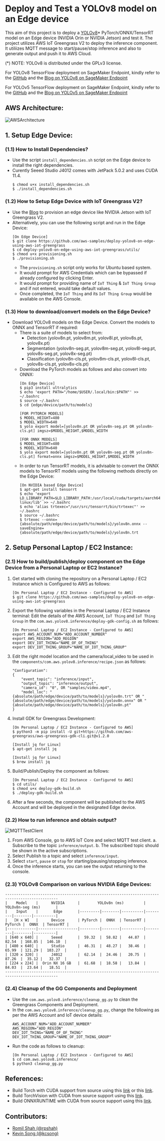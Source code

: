 # Deploy and Test a YOLOv8 model on an Edge device
This aim of this project is to deploy a [YOLOv8](https://github.com/ultralytics/ultralytics)* PyTorch/ONNX/TensorRT model on an Edge device (NVIDIA Orin or NVIDIA Jetson) and test it. The project utilizes AWS IoT Greengrass V2 to deploy the inference component. It utiliizes MQTT message to start/pause/stop inference and also to generate output and push it to AWS Cloud.

(*) NOTE: YOLOv8 is distributed under the GPLv3 license.

For YOLOv8 TensorFlow deployment on SageMaker Endpoint, kindly refer to the [GitHub](https://github.com/aws-samples/host-yolov8-on-sagemaker-endpoint) and the [Blog on YOLOv8 on SageMaker Endpoint](https://aws.amazon.com/blogs/machine-learning/hosting-yolov8-pytorch-model-on-amazon-sagemaker-endpoints/)

For YOLOv5 TensorFlow deployment on SageMaker Endpoint, kindly refer to the [GitHub](https://github.com/aws-samples/host-yolov5-on-sagemaker-endpoint) and the [Blog on YOLOv5 on SageMaker Endpoint](https://aws.amazon.com/blogs/machine-learning/scale-yolov5-inference-with-amazon-sagemaker-endpoints-and-aws-lambda/)

## AWS Architecture:
![AWSArchitecture](assets/AWSArchitecture.png)

## 1. Setup Edge Device:
### (1.1) How to Install Dependencies?
- Use the script `install_dependencies.sh` script on the Edge device to install the right dependencies.
- Curently Seeed Studio J4012 comes with JetPack 5.0.2 and uses CUDA 11.4.
    ```
    $ chmod u+x install_dependencies.sh
    $ ./install_dependencies.sh
    ```

### (1.2) How to Setup Edge Device with IoT Greengrass V2?
- Use the [Blog](https://aws.amazon.com/blogs/iot/using-aws-iot-greengrass-version-2-with-amazon-sagemaker-neo-and-nvidia-deepstream-applications/) to provision an edge device like NVIDIA Jetson with IoT Greengrass V2.
- Alternatively, you can use the following script and run in the Edge Device:
    ```
    [On Edge Device]
    $ git clone https://github.com/aws-samples/deploy-yolov8-on-edge-using-aws-iot-greengrass
    $ cd deploy-yolov8-on-edge-using-aws-iot-greengrass/utils/
    $ chmod u+x provisioning.sh
    $ ./provisioning.sh
    ```
    - The `provisioning.sh` script only works for Ubuntu based system.
    - It would prompt for AWS Credentials which can be bypassed if already configured by clicking Enter.
    - It would prompt for providing name of `IoT Thing` & `IoT Thing Group` and if not entered, would take default values.
    - Once completed, the `IoT Thing` and its `IoT Thing Group` would be available on the AWS Console.

### (1.3) How to download/convert models on the Edge Device?
- Download YOLOv8 models on the Edge Device. Convert the models to ONNX and TensorRT if required:
    - There is a suite of models to select from:
        - Detection (yolov8n.pt, yolov8m.pt, yolov8l.pt, yolov8s.pt, yolov8x.pt)
        - Segmentation (yolov8n-seg.pt, yolov8m-seg.pt, yolov8l-seg.pt, yolov8s-seg.pt, yolov8x-seg.pt)
        - Classification (yolov8n-cls.pt, yolov8m-cls.pt, yolov8l-cls.pt, yolov8s-cls.pt, yolov8x-cls.pt)
    - Download the PyTorch models as follows and also convert into ONNX:
        ```
        [On Edge Device]
        $ pip3 install ultralytics
        $ echo 'export PATH="/home/$USER/.local/bin:$PATH"' >> ~/.bashrc
        $ source ~/.bashrc
        $ cd {edge/device/path/to/models}

        [FOR PYTORCH MODELS]
        $ MODEL_HEIGHT=480
        $ MODEL_WIDTH=640
        $ yolo export model=[yolov8n.pt OR yolov8n-seg.pt OR yolov8n-cls.pt] imgsz=$MODEL_HEIGHT,$MODEL_WIDTH

        [FOR ONNX MODELS]
        $ MODEL_HEIGHT=480
        $ MODEL_WIDTH=640
        $ yolo export model=[yolov8n.pt OR yolov8n-seg.pt OR yolov8n-cls.pt] format=onnx imgsz=$MODEL_HEIGHT,$MODEL_WIDTH
        ```
    - In order to run TensorRT models, it is advisable to convert the ONNX models to TensorRT models using the following methods directly on the Edge Device:
        ```
        [On NVIDIA based Edge Device]
        $ apt-get install tensorrt
        $ echo 'export LD_LIBRARY_PATH=$LD_LIBRARY_PATH:/usr/local/cuda/targets/aarch64-linux/lib' >> ~/.bashrc
        $ echo 'alias trtexec="/usr/src/tensorrt/bin/trtexec"' >> ~/.bashrc
        $ source ~/.bashrc
        $ trtexec --onnx={absolute/path/edge/device/path/to/models}/yolov8n.onnx --saveEngine={absolute/path/edge/device/path/to/models}/yolov8n.trt
        ```

## 2. Setup Personal Laptop / EC2 Instance:
### (2.1) How to build/publish/deploy component on the Edge Device from a Personal Laptop or EC2 Instance?
1. Get started with cloning the repository on a Personal Laptop / EC2 Instance which is Configured to AWS as follows:
    ```
    [On Personal Laptop / EC2 Instance - Configured to AWS]
    $ git clone https://github.com/aws-samples/deploy-yolov8-on-edge-using-aws-iot-greengrass
    ```
2. Export the following variables in the Personal Laptop / EC2 Instance terminal:
Edit the details of the AWS Account, `IoT Thing` and `IoT Thing Group` in the `com.aws.yolov8.inference/deploy-gdk-config.sh` as follows:
    ```
    [On Personal Laptop / EC2 Instance - Configured to AWS]
    export AWS_ACCOUNT_NUM="ADD_ACCOUNT_NUMBER"
    export AWS_REGION="ADD_REGION"
    export DEV_IOT_THING="NAME_OF_OF_THING"
    export DEV_IOT_THING_GROUP="NAME_OF_IOT_THING_GROUP"
    ```
3. Edit the right model location and the camera/local_video to be used in the `components/com.aws.yolov8.inference/recipe.json` as follows:
    ```
    "Configuration":
    {
        "event_topic": "inference/input",
        "output_topic": "inference/output",
        "camera_id": "0", OR "samples/video.mp4",
        "model_loc": "{absolute/path/edge/device/path/to/models}/yolov8n.trt" OR "{absolute/path/edge/device/path/to/models}/yolov8n.onnx" OR "{absolute/path/edge/device/path/to/models}/yolov8n.pt"
    }
    ```
4. Install GDK for Greengrass Development:
    ```
    [On Personal Laptop / EC2 Instance - Configured to AWS]
    $ python3 -m pip install -U git+https://github.com/aws-greengrass/aws-greengrass-gdk-cli.git@v1.2.0

    [Install jq for Linux]
    $ apt-get install jq

    [Install jq for Linux]
    $ brew install jq
    ```
5. Build/Publish/Deploy the component as follows:
    ```
    [On Personal Laptop / EC2 Instance - Configured to AWS]
    $ cd utils/
    $ chmod u+x deploy-gdk-build.sh
    $ ./deploy-gdk-build.sh
    ```
6. After a few seconds, the component will be published to the AWS Account and will be deployed in the designated Edge device.

### (2.2) How to run inference and obtain output?
![MQTTTestClient](assets/MQTTTestClient.png)
1. From AWS Console, go to AWS IoT Core and select MQTT test client.
    a. Subscribe to the topic `inference/output`.
    b. The subscribed topic should be shown in the active subscriptions.
2. Select Publish to a topic and select `inference/input`.
3. Select `start`, `pause` or `stop` for starting/pausing/stopping inference.
4. Once the inference starts, you can see the output returning to the console.

### (2.3) YOLOv8 Comparison on various NVIDIA Edge Devices:
    ----------------------------------------------------------------------------------------------
    |    Model    |      NVIDIA      |        YOLOv8n (ms)         |      YOLOv8n-seg (ms)       |
    |    Input    |       Edge       |---------|--------|----------|---------|--------|----------|
    |   [H x W]   |      Device      | PyTorch |  ONNX  | TensorRT | PyTorch |  ONNX  | TensorRT |
    |-------------|------------------|---------|--------|----------|---------|--------|----------|
    | [640 x 640] |      Seeed       |  59.32  |  58.82 |   44.87  |  82.54  | 168.85 |  146.10  |
    | [480 x 640] |      Studio      |  46.31  |  48.27 |   38.46  |  65.99  | 121.29 |  103.27  |
    | [320 x 320] |      J4012       |  62.14  |  24.46 |   20.75  |  87.26  |  35.12 |   32.37  |
    | [224 x 224] |  Orin NX 16 GB   |  61.68  |  18.58 |   13.84  |  84.03  |  23.64 |   18.51  |
    ----------------------------------------------------------------------------------------------

### (2.4) Cleanup of the GG Components and Deployment
- Use the `com.aws.yolov8.inference/cleanup_gg.py` to clean the Greengrass Components and Deployment.
- In the `com.aws.yolov8.inference/cleanup_gg.py`, change the following as per the AWS Account and IoT device details:
    ```
    AWS_ACCOUNT_NUM="ADD_ACCOUNT_NUMBER"
    AWS_REGION="ADD_REGION"
    DEV_IOT_THING="NAME_OF_OF_THING"
    DEV_IOT_THING_GROUP="NAME_OF_IOT_THING_GROUP"
    ```
- Run the code as follows to cleanup:
    ```
    [On Personal Laptop / EC2 Instance - Configured to AWS]
    $ cd com.aws.yolov8.inference/
    $ python3 cleanup_gg.py
    ```

## References:
- Build Torch with CUDA support from source using this [link](https://github.com/pytorch/pytorch) or this [link](https://docs.nvidia.com/deeplearning/frameworks/install-pytorch-jetson-platform/index.html).
- Build TorchVision with CUDA from source support using this [link](https://github.com/pytorch/vision).
- Build ONNXRUNTIME with CUDA from source support using this [link](https://onnxruntime.ai/docs/build/eps.html).

## Contributors:
- [Romil Shah (@rpshah)](rpshah@amazon.com)
- [Kevin Song (@kcsong)](kcsong@amazon.com)
